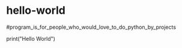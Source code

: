 # hello-world
#program_is_for_people_who_would_love_to_do_python_by_projects

print("Hello World")

